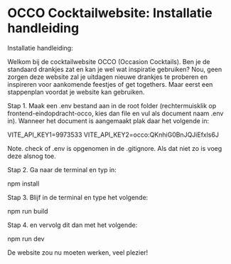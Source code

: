# OCCO Cocktailwebsite: Installatie handleiding

Installatie handleiding:

Welkom bij de cocktailwebsite OCCO (Occasion Cocktails). Ben je de standaard drankjes zat en kan je wel wat inspiratie gebruiken? Nou, geen zorgen deze website zal je uitdagen nieuwe drankjes te proberen en inspireren voor aankomende feestjes of get togethers. Maar eerst een stappenplan voordat je website kan gebruiken.

Stap 1. Maak een .env bestand aan in de root folder (rechtermuisklik op frontend-eindopdracht-occo, kies dan file en vul als document naam .env in). Wanneer het document is aangemaakt plak daar het volgende in:

VITE_API_KEY1=9973533
VITE_API_KEY2=occo:QKnhiG0BnJQJiEfxls6J

Note. check of .env is opgenomen in de .gitignore. Als dat niet zo is voeg deze alsnog toe.

Stap 2. Ga naar de terminal en typ in:

npm install

Stap 3. Blijf in de terminal en type het volgende:

npm run build

Stap 4. en vervolg dit dan met het volgende:

npm run dev

De website zou nu moeten werken, veel plezier! 

